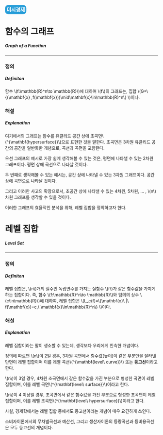 <h3>
<a href="https://portalife.github.io/categories/미시경제/" style="color: #FFFFFF; 
background-color: #289ED9; padding: 5px; border-radius: 10px">
  미시경제
  </a>
</h3>
  
# 함수의 그래프

##### Graph of a Function

---

### 정의

##### Definiton

함수 \\(f:\mathbb{R}^n\to \mathbb{R}\\)에 대하여 \\(f\\)의 그래프는, 집합 \\(G=\\{(\mathbf{x} ,f(\mathbf{x}))\mid\mathbf{x}\in\mathbb{R}^n\\} \\)이다.

### 해설

##### Explanation

여기에서의 그래프는 함수를 유클리드 공간 상에 초곡면\\(^{\mathbf{hypersurface}}\\)으로 표현한 것을 말한다. 초곡면은 3차원 유클리드 공간의 공간을 일반화한 개념으로, 곡선과 곡면을 포함한다.

우선 그래프의 예시로 가장 쉽게 생각해볼 수 있는 것은, 평면에 나타낼 수 있는 2차원 그래프이다. 평면 상에 곡선으로 나타날 것이다.

두 번째로 생각해볼 수 있는 예시는, 공간 상에 나타낼 수 있는 3차원 그래프이다. 공간 상에 곡면으로 나타날 것이다.

그리고 이러한 사고의 확장으로서, 초공간 상에 나타낼 수 있는 4차원, 5차원, ... , \\(n\\)차원 그래프를 생각할 수 있을 것이다.

이러한 그래프의 효율적인 분석을 위해, 레벨 집합을 정의하고자 한다.

# 레벨 집합

##### Level Set

---

### 정의

##### Definiton

레벨 집합은, \\(n\\)개의 실수인 독립변수를 가지는 실함수 \\(f\\)가 같은 함수값을 가지게 하는 집합이다.
즉, 함수 \\(f:\mathbb{R}^n\to \mathbb{R}\\)와 임의의 상수 \\(c\in\mathbb{R}\\)에 대하여, 레벨 집합은 \\(L_c(f)=\\{\mathbf{x}\\ |\\ f(\mathbf{x})=c,\\ \mathbf{x}\in\mathbb{R}^n\\} \\)이다.

### 해설

##### Explanation

레벨 집합이라는 말이 생소할 수 있는데, 생각보다 우리에게 친숙한 개념이다.

정의에 따르면 \\(n\\)이 2일 경우, 3차원 곡면에서 함수값(높이)이 같은 부분만을 잘라낸 단면이 레벨 집합이며 
이를 레벨 곡선\\(^{\mathbf{level\\ curve}}\\) 또는 **등고선**이라고 한다.

\\(n\\)이 3일 경우, 4차원 초곡면에서 같은 함수값을 가진 부분으로 형성한 곡면이 레벨 집합이며, 
이를 레벨 곡면\\(^{\mathbf{level\\ surface}}\\)이라고 한다.

\\(n\\)이 4 이상일 경우, 초곡면에서 같은 함수값을 가진 부분으로 형성한 초곡면이 레벨 집합이며, 
이를 레벨 초곡면\\(^{\mathbf{level\\ hypersurface}}\\)이라고 한다.

사실, 경제학에서는 레벨 집합 중에서도 등고선이라는 개념이 매우 요긴하게 쓰인다.

소비자이론에서의 무차별곡선과 예산선, 그리고 생산자이론의 등량곡선과 등비용곡선은 모두 등고선의 개념이다.
